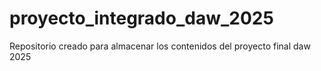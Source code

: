 # proyecto_integrado_daw_2025
Repositorio creado para almacenar los contenidos del proyecto final daw 2025
